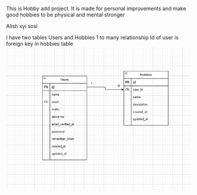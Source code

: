 This is Hobby add project. It is made for personal improvements and make good hobbies to be physical and mental stronger

Alish xyi sosi

I have two tables Users and Hobbies 
1 to many relationship
Id of user is foreign key in hobbies table
![alt text](ER.png)

